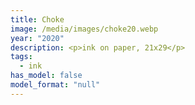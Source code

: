 ```yaml
---
title: Choke
image: /media/images/choke20.webp
year: "2020"
description: <p>ink on paper, 21x29</p>
tags:
  - ink
has_model: false
model_format: "null"
---
```

